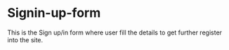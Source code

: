 # Signin-up-form
This is the  Sign up/in form where user fill the details to get further register into the site.
